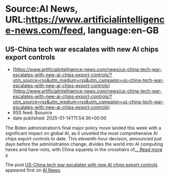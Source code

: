 # Source:AI News, URL:https://www.artificialintelligence-news.com/feed, language:en-GB

## US-China tech war escalates with new AI chips export controls
 - [https://www.artificialintelligence-news.com/news/us-china-tech-war-escalates-with-new-ai-chips-export-controls/?utm_source=rss&utm_medium=rss&utm_campaign=us-china-tech-war-escalates-with-new-ai-chips-export-controls](https://www.artificialintelligence-news.com/news/us-china-tech-war-escalates-with-new-ai-chips-export-controls/?utm_source=rss&utm_medium=rss&utm_campaign=us-china-tech-war-escalates-with-new-ai-chips-export-controls)
 - RSS feed: $source
 - date published: 2025-01-14T11:54:36+00:00

<p>The Biden administration&#8217;s final major policy move landed this week with a significant impact on global AI, as it unveiled the most comprehensive AI chips export controls to date. This eleventh-hour decision, announced just days before the administration change, divides the world into AI computing haves and have-nots, with China squarely in the crosshairs of<a class="excerpt-read-more" href="https://www.artificialintelligence-news.com/news/us-china-tech-war-escalates-with-new-ai-chips-export-controls/" title="ReadUS-China tech war escalates with new AI chips export controls">... Read more &#187;</a></p>
<p>The post <a href="https://www.artificialintelligence-news.com/news/us-china-tech-war-escalates-with-new-ai-chips-export-controls/">US-China tech war escalates with new AI chips export controls</a> appeared first on <a href="https://www.artificialintelligence-news.com">AI News</a>.</p>

